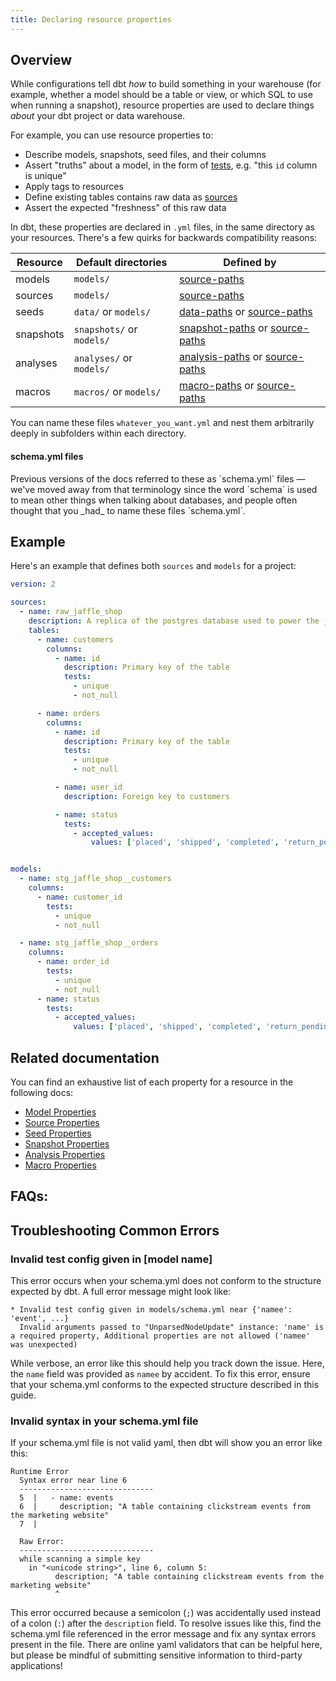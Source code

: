```yaml
---
title: Declaring resource properties
---
```


## Overview
While configurations tell dbt _how_ to build something in your warehouse (for example, whether a model should be a table or view, or which SQL to use when running a snapshot), resource properties are used to declare things _about_ your dbt project or data warehouse.

For example, you can use resource properties to:
* Describe models, snapshots, seed files, and their columns
* Assert "truths" about a model, in the form of [tests](testing), e.g. "this `id` column is unique"
* Apply tags to resources
* Define existing tables contains raw data as [sources](using-sources)
* Assert the expected "freshness" of this raw data

In dbt, these properties are declared in `.yml` files, in the same directory as your resources. There's a few quirks for backwards compatibility reasons:

| Resource  | Default directories       | Defined by                   |
|-----------|---------------------------|------------------------------|
| models    | `models/`                 | [source-paths](source-paths) |
| sources   | `models/`                 | [source-paths](source-paths) |
| seeds     | `data/` or `models/`      | [data-paths](data-paths) or [source-paths](source-paths) |
| snapshots | `snapshots/` or `models/` | [snapshot-paths](snapshot-paths) or [source-paths](source-paths) |
| analyses  | `analyses/` or `models/`  | [analysis-paths](analysis-paths) or [source-paths](source-paths) |
| macros    | `macros/` or `models/`    | [macro-paths](macro-paths) or [source-paths](source-paths) |

You can name these files `whatever_you_want.yml` and nest them arbitrarily deeply in subfolders within each directory.

<Alert type='info'>
    <h4>schema.yml files</h4>
    Previous versions of the docs referred to these as `schema.yml` files — we've moved away from that terminology since the word `schema` is used to mean other things when talking about databases, and people often thought that you _had_ to name these files `schema.yml`.
</Alert>

## Example
Here's an example that defines both `sources` and `models` for a project:

<File name='models/jaffle_shop.yml'>

```yml
version: 2

sources:
  - name: raw_jaffle_shop
    description: A replica of the postgres database used to power the jaffle_shop app.
    tables:
      - name: customers
        columns:
          - name: id
            description: Primary key of the table
            tests:
              - unique
              - not_null

      - name: orders
        columns:
          - name: id
            description: Primary key of the table
            tests:
              - unique
              - not_null

          - name: user_id
            description: Foreign key to customers

          - name: status
            tests:
              - accepted_values:
                  values: ['placed', 'shipped', 'completed', 'return_pending', 'returned']


models:
  - name: stg_jaffle_shop__customers
    columns:
      - name: customer_id
        tests:
          - unique
          - not_null

  - name: stg_jaffle_shop__orders
    columns:
      - name: order_id
        tests:
          - unique
          - not_null
      - name: status
        tests:
          - accepted_values:
              values: ['placed', 'shipped', 'completed', 'return_pending', 'returned']


```

</File>


## Related documentation
You can find an exhaustive list of each property for a resource in the following docs:
* [Model Properties](model-properties)
* [Source Properties](source-properties)
* [Seed Properties](seed-properties)
* [Snapshot Properties](snapshot-properties)
* [Analysis Properties](analysis-properties)
* [Macro Properties](macro-properties)

## FAQs:
<FAQ src="schema-yml-name" />
<FAQ src="resource-yml-name" />
<FAQ src="multiple-resource-yml-files" />
<FAQ src="properties-not-in-config" />
<FAQ src="why-version-2" />
<FAQ src="yaml-file-extension" />

## Troubleshooting Common Errors

### Invalid test config given in [model name]

This error occurs when your schema.yml does not conform to the structure expected by dbt. A full error message might look like:
```
* Invalid test config given in models/schema.yml near {'namee': 'event', ...}
  Invalid arguments passed to "UnparsedNodeUpdate" instance: 'name' is a required property, Additional properties are not allowed ('namee' was unexpected)
```

While verbose, an error like this should help you track down the issue. Here, the `name` field was provided as `namee` by accident. To fix this error, ensure that your schema.yml conforms to the expected structure described in this guide.

### Invalid syntax in your schema.yml file

If your schema.yml file is not valid yaml, then dbt will show you an error like this:

```
Runtime Error
  Syntax error near line 6
  ------------------------------
  5  |   - name: events
  6  |     description; "A table containing clickstream events from the marketing website"
  7  |

  Raw Error:
  ------------------------------
  while scanning a simple key
    in "<unicode string>", line 6, column 5:
          description; "A table containing clickstream events from the marketing website"
          ^

```

This error occurred because a semicolon (`;`) was accidentally used instead of a colon (`:`) after the `description` field. To resolve issues like this, find the schema.yml file referenced in the error message and fix any syntax errors present in the file. There are online yaml validators that can be helpful here, but please be mindful of submitting sensitive information to third-party applications!

